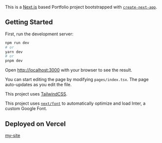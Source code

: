 This is a [Next.js](https://nextjs.org/) based Portfolio project bootstrapped with [`create-next-app`](https://github.com/vercel/next.js/tree/canary/packages/create-next-app).

## Getting Started

First, run the development server:

```bash
npm run dev
# or
yarn dev
# or
pnpm dev
```

Open [http://localhost:3000](http://localhost:3000) with your browser to see the result.

You can start editing the page by modifying `pages/index.tsx`. The page auto-updates as you edit the file.

This project uses [TailwindCSS](https://tailwindcss.com/).

This project uses [`next/font`](https://nextjs.org/docs/basic-features/font-optimization) to automatically optimize and load Inter, a custom Google Font.


## Deployed on Vercel
[my-site](cjayesh.vercel.app)
